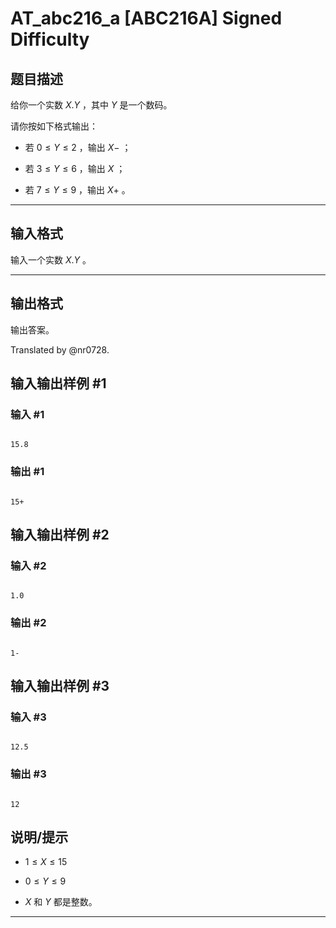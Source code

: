 # AT_abc216_a [ABC216A] Signed Difficulty

## 题目描述

给你一个实数 $X.Y$ ，其中 $Y$ 是一个数码。

请你按如下格式输出：

- 若 $0 \le Y \le 2$ ，输出 $X-$ ；
- 若 $3 \le Y \le 6$ ，输出 $X$ ；
- 若 $7 \le Y \le 9$ ，输出 $X+$ 。

---

## 输入格式

输入一个实数 $X.Y$ 。

---

## 输出格式

输出答案。

$\text{Translated by @nr0728.}$

## 输入输出样例 #1

### 输入 #1

```
15.8
```

### 输出 #1

```
15+
```

## 输入输出样例 #2

### 输入 #2

```
1.0
```

### 输出 #2

```
1-
```

## 输入输出样例 #3

### 输入 #3

```
12.5
```

### 输出 #3

```
12
```

## 说明/提示

- $1 \le X \le 15$
- $0 \le Y \le 9$
- $X$ 和 $Y$ 都是整数。

---